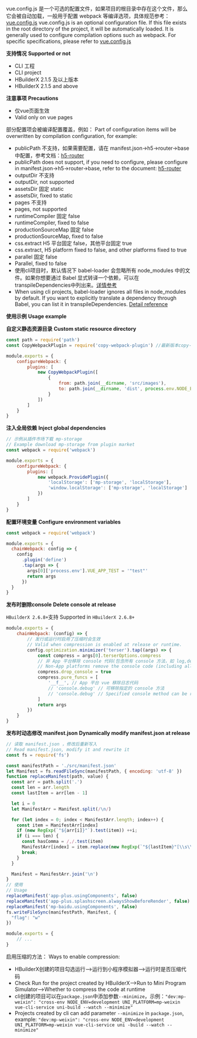 vue.config.js 是一个可选的配置文件，如果项目的根目录中存在这个文件，那么它会被自动加载，一般用于配置 webpack 等编译选项，具体规范参考：[vue.config.js](https://cli.vuejs.org/zh/config/#vue-config-js)
vue.config.js is an optional configuration file. If this file exists in the root directory of the project, it will be automatically loaded. It is generally used to configure compilation options such as webpack. For specific specifications, please refer to [vue.config.js](https://cli.vuejs.org/zh/config/#vue-config-js)

**支持情况**
**Supported or not**
* CLI 工程 
* CLI project
* HBuilderX 2.1.5 及以上版本
* HBuilderX 2.1.5 and above

**注意事项**
**Precautions**

- 仅vue页面生效
- Valid only on vue pages

部分配置项会被编译配置覆盖，例如：
Part of configuration items will be overwritten by compilation configuration, for example:

* publicPath  不支持，如果需要配置，请在 manifest.json->h5->router->base 中配置，参考文档：[h5-router](/collocation/manifest?id=h5-router)
* publicPath does not support, if you need to configure, please configure in manifest.json->h5->router->base, refer to the document: [h5-router](/collocation/manifest?id=h5-router)
* outputDir  不支持
* outputDir, not supported
* assetsDir 固定 static
* assetsDir, fixed to static
* pages  不支持
* pages, not supported
* runtimeCompiler 固定 false
* runtimeCompiler, fixed to false
* productionSourceMap 固定 false
* productionSourceMap, fixed to false
* css.extract  H5 平台固定 false，其他平台固定 true
* css.extract, H5 platform fixed to false, and other platforms fixed to true
* parallel 固定 false
* Parallel, fixed to false
* 使用cli项目时，默认情况下 babel-loader 会忽略所有 node_modules 中的文件。如果你想要通过 Babel 显式转译一个依赖，可以在transpileDependencies中列出来。[详情参考](https://cli.vuejs.org/zh/config/#transpiledependencies)
* When using cli projects, babel-loader ignores all files in node_modules by default. If you want to explicitly translate a dependency through Babel, you can list it in transpileDependencies. [Detail reference](https://cli.vuejs.org/zh/config/#transpiledependencies)

**使用示例**
**Usage example**

**自定义静态资源目录**
**Custom static resource directory**

```js
const path = require('path')
const CopyWebpackPlugin = require('copy-webpack-plugin') //最新版本copy-webpack-plugin插件暂不兼容，推荐v5.0.0

module.exports = {
	configureWebpack: {
		plugins: [
			new CopyWebpackPlugin([
				{
					from: path.join(__dirname, 'src/images'),
					to: path.join(__dirname, 'dist', process.env.NODE_ENV === 'production' ? 'build' : 'dev', process.env.UNI_PLATFORM, 'images')
				}
			])
		]
	}
}
```

**注入全局依赖**
**Inject global dependencies**

```js
// 示例从插件市场下载 mp-storage
// Example download mp-storage from plugin market
const webpack = require('webpack')

module.exports = {
	configureWebpack: {
		plugins: [
			new webpack.ProvidePlugin({
				'localStorage': ['mp-storage', 'localStorage'],
				'window.localStorage': ['mp-storage', 'localStorage']
			})
		]
	}
}
```

**配置环境变量**
**Configure environment variables**

```js
const webpack = require('webpack')

module.exports = {
  chainWebpack: config => {
    config
      .plugin('define')
      .tap(args => {
        args[0]['process.env'].VUE_APP_TEST = '"test"'
        return args
      })
  }
}
```

**发布时删除console**
**Delete console at release**

`HBuilderX 2.6.8+`支持
Supported in `HBuilderX 2.6.8+`

```js
module.exports = {
	chainWebpack: (config) => {
		// 发行或运行时启用了压缩时会生效
		// Valid when compression is enabled at release or runtime.
		config.optimization.minimizer('terser').tap((args) => {
			const compress = args[0].terserOptions.compress
			// 非 App 平台移除 console 代码(包含所有 console 方法，如 log,debug,info...)
			// Non-App platforms remove the console code (including all console methods, such as log, debug, info...)
			compress.drop_console = true
			compress.pure_funcs = [
				'__f__', // App 平台 vue 移除日志代码
				// 'console.debug' // 可移除指定的 console 方法
				// 'console.debug' // Specified console method can be removed
			]
			return args
		})
	}
}
```

**发布时动态修改 manifest.json**
**Dynamically modify manifest.json at release**

```js
// 读取 manifest.json ，修改后重新写入
// Read manifest.json, modify it and rewrite it
const fs = require('fs')

const manifestPath = './src/manifest.json'
let Manifest = fs.readFileSync(manifestPath, { encoding: 'utf-8' })
function replaceManifest(path, value) {
  const arr = path.split('.')
  const len = arr.length
  const lastItem = arr[len - 1]

  let i = 0
  let ManifestArr = Manifest.split(/\n/)

  for (let index = 0; index < ManifestArr.length; index++) {
    const item = ManifestArr[index]
    if (new RegExp(`"${arr[i]}"`).test(item)) ++i;
    if (i === len) {
      const hasComma = /,/.test(item)
      ManifestArr[index] = item.replace(new RegExp(`"${lastItem}"[\\s\\S]*:[\\s\\S]*`), `"${lastItem}": ${value}${hasComma ? ',' : ''}`)
      break;
    }
  }

  Manifest = ManifestArr.join('\n')
}
// 使用
// Usage
replaceManifest('app-plus.usingComponents', false)
replaceManifest('app-plus.splashscreen.alwaysShowBeforeRender', false)
replaceManifest('mp-baidu.usingComponents', false)
fs.writeFileSync(manifestPath, Manifest, {
  "flag": "w"
})

module.exports = {
	// ...
}
```

启用压缩的方法：
Ways to enable compression:
- HBuilderX创建的项目勾选运行-->运行到小程序模拟器-->运行时是否压缩代码
- Check Run for the project created by HBuilderX-->Run to Mini Program Simulator-->Whether to compress the code at runtime
- cli创建的项目可以在`package.json`中添加参数`--minimize`，示例：`"dev:mp-weixin": "cross-env NODE_ENV=development UNI_PLATFORM=mp-weixin vue-cli-service uni-build --watch --minimize"`
- Projects created by cli can add parameter `--minimize` in `package.json`, example: `"dev:mp-weixin": "cross-env NODE_ENV=development UNI_PLATFORM=mp-weixin vue-cli-service uni -build --watch --minimize"`
